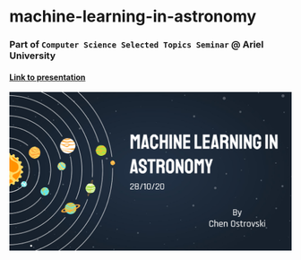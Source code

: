 # machine-learning-in-astronomy

### Part of `Computer Science Selected Topics Seminar` @ Ariel University
#### [Link to presentation](/presentation.pptx)

![](image.png)
